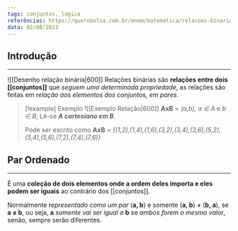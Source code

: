 ```yaml
---
tags: conjuntos, lógica
referências: https://querobolsa.com.br/enem/matematica/relacoes-binarias
data: 02/08/2023
---
```

## Introdução
---
![[Desenho relação binária|600]]
Relações binárias são **relações entre dois [[conjuntos]]** que *seguem uma determinada propriedade*, as relações são feitas em *relação aos elementos dos conjuntos, em pares*.

>[!example] Exemplo
>![[Exemplo Relação|600]]
>**AxB** = *(a,b), a $\in$ A* e *b $\in$ B*, Lê-se ***A cartesiano em B***.
>
>Pode ser escrito como **AxB** = *{(1,2),(1,4),(1,6),(3,2),(3,4),(3,6),(5,2),(5,4),(5,6),(7,2),(7,4),(7,6)}*

## Par Ordenado
---
É uma **coleção de dois elementos onde a ordem deles importa e eles podem ser iguais** ao contrário dos [[conjuntos]].

Normalmente *representado como um par* (**a, b**) e somente (**a, b**) $\neq$ (**b, a**), se **a $\neq$ b**, ou seja, **a** *somente vai ser igual a* **b** se *ambos forem o mesmo valor*, senão, sempre serão diferentes.

